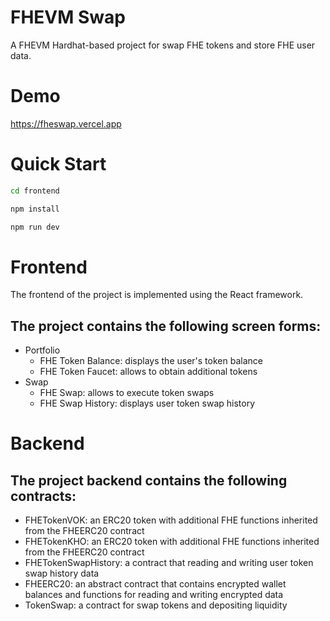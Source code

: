 # FHEVM Swap

A FHEVM Hardhat-based project for swap FHE tokens and store FHE user data.

# Demo 

https://fheswap.vercel.app

# Quick Start

```sh
cd frontend

npm install

npm run dev
```

# Frontend

The frontend of the project is implemented using the React framework.

## The project contains the following screen forms:

- Portfolio
  - FHE Token Balance: displays the user's token balance
  - FHE Token Faucet: allows to obtain additional tokens
- Swap
  - FHE Swap: allows to execute token swaps
  - FHE Swap History: displays user token swap history

# Backend

## The project backend contains the following contracts:

- FHETokenVOK: an ERC20 token with additional FHE functions inherited from the FHEERC20 contract
- FHETokenKHO: an ERC20 token with additional FHE functions inherited from the FHEERC20 contract
- FHETokenSwapHistory: a contract that reading and writing user token swap history data
- FHEERC20: an abstract contract that contains encrypted wallet balances and functions for reading and writing encrypted data
- TokenSwap: a contract for swap tokens and depositing liquidity
